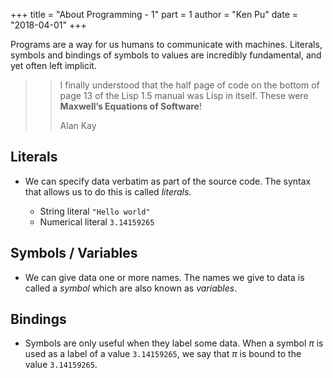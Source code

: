 +++
title = "About Programming - 1"
part = 1
author = "Ken Pu"
date = "2018-04-01"
+++

Programs are a way for us humans to communicate with
machines.  Literals, symbols and bindings of symbols to values
are incredibly fundamental, and yet often left implicit.

<!--more-->

>> I finally understood that the half page of code on the bottom of page 13 of
>> the Lisp 1.5 manual was Lisp in itself. These were __Maxwell’s Equations of
Software__!
>>
>> <author>Alan Kay</author>


## Literals

- We can specify data verbatim as part of the source code.
  The syntax that allows us to do this is called _literals_.

  - String literal `"Hello world"`
  - Numerical literal `3.14159265`

## Symbols / Variables

- We can give data one or more names.  The names we give
  to data is called a _symbol_ which are also known as _variables_.

## Bindings

- Symbols are only useful when they label some data.  When a symbol $\pi$
  is used as a label of a value `3.14159265`, we say that $\pi$ is bound to the
  value `3.14159265`.
